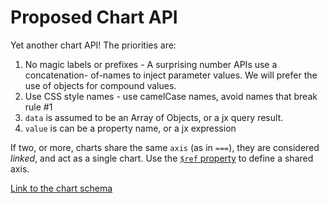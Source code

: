 Proposed Chart API
==================

Yet another chart API!  The priorities are:

1. No magic labels or prefixes - A surprising number APIs use a concatenation-
of-names to inject parameter values.  We will prefer the use of objects for compound values.
2. Use CSS style names - use camelCase names, avoid names that break rule #1
3. `data` is assumed to be an Array of Objects, or a jx query result.
4. `value` is can be a property name, or a jx expression

If two, or more, charts share the same `axis` (as in `===`), they are 
considered *linked*, and act as a single chart.  Use the [`$ref` property](https://github.com/klahnakoski/pyLibrary/tree/dev/pyLibrary/jsons#) to 
define a shared axis.


[Link to the chart schema](chartSchema.md)



